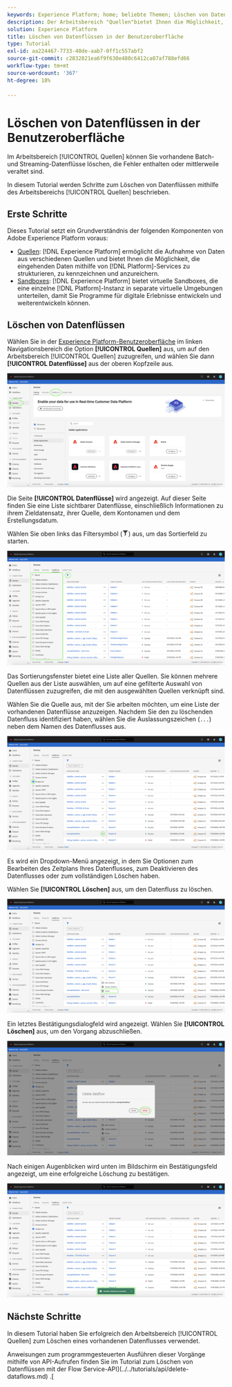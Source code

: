 ```yaml
---
keywords: Experience Platform; home; beliebte Themen; Löschen von Datenflüssen
description: Der Arbeitsbereich "Quellen"bietet Ihnen die Möglichkeit, vorhandene Batch- und Streaming-Datenflüsse zu löschen, die Fehler enthalten oder mittlerweile veraltet sind.
solution: Experience Platform
title: Löschen von Datenflüssen in der Benutzeroberfläche
type: Tutorial
exl-id: aa224467-7733-40de-aab7-0ff1c557abf2
source-git-commit: c2832821ea6f9f630e480c6412ca07af788efd66
workflow-type: tm+mt
source-wordcount: '367'
ht-degree: 18%

---
```


# Löschen von Datenflüssen in der Benutzeroberfläche

Im Arbeitsbereich [!UICONTROL Quellen] können Sie vorhandene Batch- und Streaming-Datenflüsse löschen, die Fehler enthalten oder mittlerweile veraltet sind.

In diesem Tutorial werden Schritte zum Löschen von Datenflüssen mithilfe des Arbeitsbereichs [!UICONTROL Quellen] beschrieben.

## Erste Schritte

Dieses Tutorial setzt ein Grundverständnis der folgenden Komponenten von Adobe Experience Platform voraus:

- [Quellen](../../home.md): [!DNL Experience Platform] ermöglicht die Aufnahme von Daten aus verschiedenen Quellen und bietet Ihnen die Möglichkeit, die eingehenden Daten mithilfe von [!DNL Platform]-Services zu strukturieren, zu kennzeichnen und anzureichern.
- [Sandboxes](../../../sandboxes/home.md): [!DNL Experience Platform] bietet virtuelle Sandboxes, die eine einzelne [!DNL Platform]-Instanz in separate virtuelle Umgebungen unterteilen, damit Sie Programme für digitale Erlebnisse entwickeln und weiterentwickeln können.

## Löschen von Datenflüssen

Wählen Sie in der [Experience Platform-Benutzeroberfläche](https://platform.adobe.com) im linken Navigationsbereich die Option **[!UICONTROL Quellen]** aus, um auf den Arbeitsbereich [!UICONTROL Quellen] zuzugreifen, und wählen Sie dann **[!UICONTROL Datenflüsse]** aus der oberen Kopfzeile aus.

![Katalog](../../images/tutorials/delete/catalog.png)

Die Seite **[!UICONTROL Datenflüsse]** wird angezeigt. Auf dieser Seite finden Sie eine Liste sichtbarer Datenflüsse, einschließlich Informationen zu ihrem Zieldatensatz, ihrer Quelle, dem Kontonamen und dem Erstellungsdatum.

Wählen Sie oben links das Filtersymbol (![filter-icon](/help/images/icons/filter.png)) aus, um das Sortierfeld zu starten.

![dataflows](../../images/tutorials/delete/dataflows.png)

Das Sortierungsfenster bietet eine Liste aller Quellen. Sie können mehrere Quellen aus der Liste auswählen, um auf eine gefilterte Auswahl von Datenflüssen zuzugreifen, die mit den ausgewählten Quellen verknüpft sind.

Wählen Sie die Quelle aus, mit der Sie arbeiten möchten, um eine Liste der vorhandenen Datenflüsse anzuzeigen. Nachdem Sie den zu löschenden Datenfluss identifiziert haben, wählen Sie die Auslassungszeichen (`...`) neben dem Namen des Datenflusses aus.

![dataflows-filter](../../images/tutorials/delete/dataflows-filter.png)

Es wird ein Dropdown-Menü angezeigt, in dem Sie Optionen zum Bearbeiten des Zeitplans Ihres Datenflusses, zum Deaktivieren des Datenflusses oder zum vollständigen Löschen haben.

Wählen Sie **[!UICONTROL Löschen]** aus, um den Datenfluss zu löschen.

![löschen](../../images/tutorials/delete/delete.png)

Ein letztes Bestätigungsdialogfeld wird angezeigt. Wählen Sie **[!UICONTROL Löschen]** aus, um den Vorgang abzuschließen.

![confirm](../../images/tutorials/delete/confirm.png)

Nach einigen Augenblicken wird unten im Bildschirm ein Bestätigungsfeld angezeigt, um eine erfolgreiche Löschung zu bestätigen.

![bestätigte](../../images/tutorials/delete/confirmed.png)

## Nächste Schritte

In diesem Tutorial haben Sie erfolgreich den Arbeitsbereich [!UICONTROL Quellen] zum Löschen eines vorhandenen Datenflusses verwendet.

Anweisungen zum programmgesteuerten Ausführen dieser Vorgänge mithilfe von API-Aufrufen finden Sie im Tutorial zum Löschen von Datenflüssen mit der Flow Service-API](../../tutorials/api/delete-dataflows.md) .[

